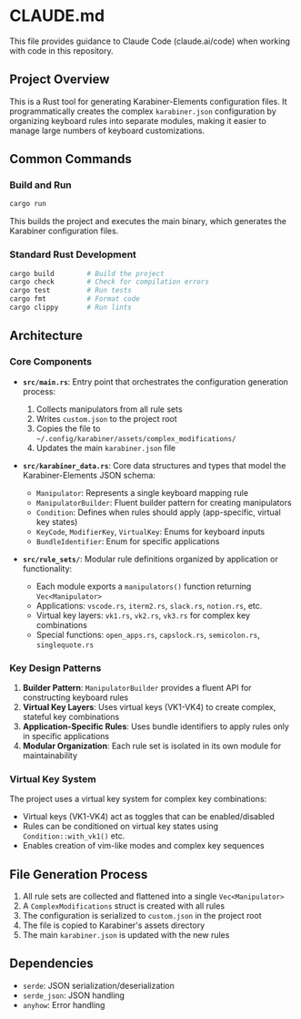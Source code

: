 # CLAUDE.md

This file provides guidance to Claude Code (claude.ai/code) when working with code in this repository.

## Project Overview

This is a Rust tool for generating Karabiner-Elements configuration files. It programmatically creates the complex `karabiner.json` configuration by organizing keyboard rules into separate modules, making it easier to manage large numbers of keyboard customizations.

## Common Commands

### Build and Run
```bash
cargo run
```
This builds the project and executes the main binary, which generates the Karabiner configuration files.

### Standard Rust Development
```bash
cargo build        # Build the project
cargo check        # Check for compilation errors
cargo test         # Run tests
cargo fmt          # Format code
cargo clippy       # Run lints
```

## Architecture

### Core Components

- **`src/main.rs`**: Entry point that orchestrates the configuration generation process:
  1. Collects manipulators from all rule sets
  2. Writes `custom.json` to the project root
  3. Copies the file to `~/.config/karabiner/assets/complex_modifications/`
  4. Updates the main `karabiner.json` file

- **`src/karabiner_data.rs`**: Core data structures and types that model the Karabiner-Elements JSON schema:
  - `Manipulator`: Represents a single keyboard mapping rule
  - `ManipulatorBuilder`: Fluent builder pattern for creating manipulators
  - `Condition`: Defines when rules should apply (app-specific, virtual key states)
  - `KeyCode`, `ModifierKey`, `VirtualKey`: Enums for keyboard inputs
  - `BundleIdentifier`: Enum for specific applications

- **`src/rule_sets/`**: Modular rule definitions organized by application or functionality:
  - Each module exports a `manipulators()` function returning `Vec<Manipulator>`
  - Applications: `vscode.rs`, `iterm2.rs`, `slack.rs`, `notion.rs`, etc.
  - Virtual key layers: `vk1.rs`, `vk2.rs`, `vk3.rs` for complex key combinations
  - Special functions: `open_apps.rs`, `capslock.rs`, `semicolon.rs`, `singlequote.rs`

### Key Design Patterns

1. **Builder Pattern**: `ManipulatorBuilder` provides a fluent API for constructing keyboard rules
2. **Virtual Key Layers**: Uses virtual keys (VK1-VK4) to create complex, stateful key combinations
3. **Application-Specific Rules**: Uses bundle identifiers to apply rules only in specific applications
4. **Modular Organization**: Each rule set is isolated in its own module for maintainability

### Virtual Key System

The project uses a virtual key system for complex key combinations:
- Virtual keys (VK1-VK4) act as toggles that can be enabled/disabled
- Rules can be conditioned on virtual key states using `Condition::with_vk1()` etc.
- Enables creation of vim-like modes and complex key sequences

## File Generation Process

1. All rule sets are collected and flattened into a single `Vec<Manipulator>`
2. A `ComplexModifications` struct is created with all rules
3. The configuration is serialized to `custom.json` in the project root
4. The file is copied to Karabiner's assets directory
5. The main `karabiner.json` is updated with the new rules

## Dependencies

- `serde`: JSON serialization/deserialization
- `serde_json`: JSON handling
- `anyhow`: Error handling